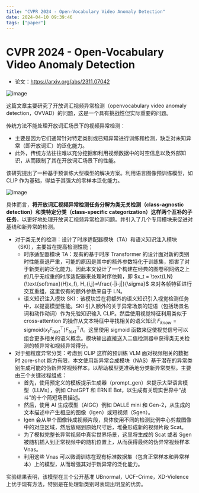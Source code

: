 ```yaml
---
title: "CVPR 2024 - Open-Vocabulary Video Anomaly Detection"
date: 2024-04-10 09:39:46
tags: ["paper"]
---
```



<!--more-->

# CVPR 2024 - Open-Vocabulary Video Anomaly Detection

* 论文：<https://arxiv.org/abs/2311.07042>

![image](https://github.com/lartpang/blog/assets/26847524/39e42922-523a-4f5f-b350-23fa5164eeab)

这篇文章主要研究了开放词汇视频异常检测（openvocabulary video anomaly detection，OVVAD）的问题，这是一个具有挑战性但实际重要的问题。

传统方法不能处理开放词汇场景下的视频异常检测：

* 主要是因为它们通常针对特定类别或已知异常进行训练和检测，缺乏对未知异常（即开放词汇）的泛化能力。
* 此外，传统方法往往难以充分挖掘和利用视频数据中的时空信息以及外部知识，从而限制了其在开放词汇场景下的性能。

该研究提出了一种基于预训练大型模型的解决方案。利用语言图像预训练模型，如 CLIP 作为基础，得益于其强大的零样本泛化能力。

![image](https://github.com/lartpang/blog/assets/26847524/e861f10f-f36a-4925-9047-769bdb4578c0)

具体而言，**将开放词汇视频异常检测任务分解为类无关检测（class-agnostic detection）和类特定分类（class-specific categorization）这样两个互补的子任务**，以更好地处理开放词汇视频异常检测问题。并引入了几个专用模块来促进对基线和新异常的检测。

* 对于类无关的检测：设计了时序适配器模块（TA）和语义知识注入模块（SKI），主要旨在提高检测性能；
    * 时序适配器模块 TA：现有的基于时序 Transformer 的设计面对新的类别时性能衰退严重，可能的原因是其中的额外参数特化于训练集，损害了对于新类别的泛化能力。因此本文设计了一个构建在经典的图卷积网络之上的几乎无权重的时序适配器来处理时序依赖，即 $x_t = \text{LN}(\text{softmax}(H)x_f), H_{i,j}=\frac{-|i-j|}{\sigma}$ 来对各帧特征进行交互重组，这里仅有的额外参数来自于 LN。
    * 语义知识注入模块 SKI：该模块旨在将额外的语义知识引入视觉检测任务中，以提高模型性能。SKI 引入额外的关于异常场景的短语（包括场景名词和动作动词）作为先验知识输入 CLIP。然后使用视觉特征利用类似于 cross-attention 的操作从文本特征中寻找相关的语义知识 $F_{know} = \text{sigmoid}(x_t F^{\top}_{text})F^{\top}_{text}/l$。这里使用 sigmoid 函数来促使视觉信号可以组合更多相关的语义概念。模块输出直接送入二值检测器中获得类无关检测的帧异常和视频异常得分。
* 对于细粒度异常分类：考虑到 CLIP 这样的预训练 VLM 面对视频相关的数据时 zore-shot 能力有限，本文使用新异常合成模块（NAS）基于潜在的异常类别生成可能的伪新异常视频样本，以帮助模型更准确地分类新异常类型。主要由三个关键过程组成：
    * 首先，使用预定义的模板提示生成器（prompt_gen）来提示大型语言模型（LLMs），例如 ChatGPT 和 ERNIE Bot，以生成有关现实世界中“战斗”的十个简短场景描述。
    * 然后，使用 AI 生成模型（AIGC）例如 DALLE mini 和 Gen-2，从生成的文本描述中产生相应的图像（Igen）或短视频（Sgen）。
    * Igen 会从单个图像转成视频片段，具体使用不同的检测比例中心剪裁图像中的对应区域，然后放缩到原始尺寸后，堆叠形成新的视频片段 Scat。
    * 为了模拟完整长异常视频中真实世界场景，这里将生成的 Scat 或者 Sgen 被随机插入到正常视频中的随机位置上，从而获得最终的伪异常视频样本 Vnas。
    * 利用这些 Vnas 可以微调训练在现有标准数据集（包含正常样本和异常样本）上的模型，从而增强其对于新异常的泛化能力。

实验结果表明，该模型在三个公开基准 UBnormal，UCF-Crime，XD-Violence 上优于现有方法，特别是在处理新类别时表现出明显的优势。
